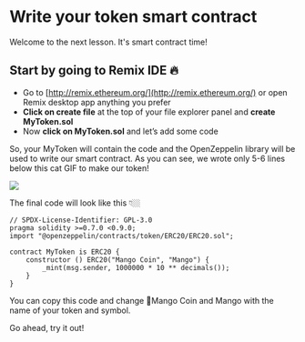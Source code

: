 # Write your token smart contract

Welcome to the next lesson. It's smart contract time!

## Start by going to Remix IDE 🔥

- Go to [http://remix.ethereum.org/](http://remix.ethereum.org/) or open Remix desktop app anything you prefer
- **Click on create file** at the top of your file explorer panel and **create MyToken.sol**
- Now **click on MyToken.sol** and let’s add some code

So, your MyToken will contain the code and the OpenZeppelin library will be used to write our smart contract. As you can see, we wrote only 5-6 lines below this cat GIF to make our token!

![](https://metaschool.s3-ap-southeast-1.amazonaws.com/images/8o89OsJFmktumInRDxbTXULLldZpFdgXHZSUevRh.gif)

The final code will look like this 👇🏼

```
// SPDX-License-Identifier: GPL-3.0
pragma solidity >=0.7.0 <0.9.0;
import "@openzeppelin/contracts/token/ERC20/ERC20.sol";

contract MyToken is ERC20 {
    constructor () ERC20("Mango Coin", "Mango") {
        _mint(msg.sender, 1000000 * 10 ** decimals());
    }
}
```

You can copy this code and change 🥭Mango Coin and Mango with the name of your token and symbol.

Go ahead, try it out!
